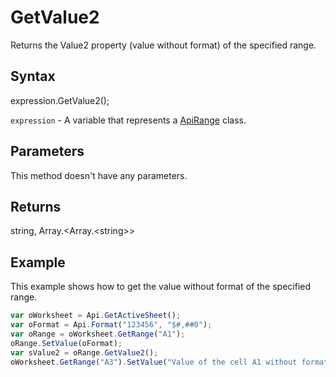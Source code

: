 # GetValue2

Returns the Value2 property (value without format) of the specified range.

## Syntax

expression.GetValue2();

`expression` - A variable that represents a [ApiRange](../ApiRange.md) class.

## Parameters

This method doesn't have any parameters.

## Returns

string, Array.<Array.&lt;string&gt;>

## Example

This example shows how to get the value without format of the specified range.

```javascript
var oWorksheet = Api.GetActiveSheet();
var oFormat = Api.Format("123456", "$#,##0");
var oRange = oWorksheet.GetRange("A1");
oRange.SetValue(oFormat);
var sValue2 = oRange.GetValue2();
oWorksheet.GetRange("A3").SetValue("Value of the cell A1 without format: " + sValue2);
```
